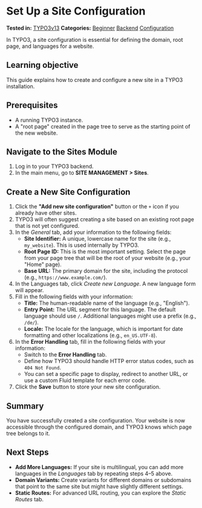 # Set Up a Site Configuration

 **Tested in:** [TYPO3v13](/Tags/TYPO3v13.md) **Categories:** [Beginner](/Tags/Beginner.md) [Backend](/Tags/Backend.md) [Configuration](/Tags/Configuration.md)

In TYPO3, a site configuration is essential for defining the domain, root page, and languages for a website.

## Learning objective

This guide explains how to create and configure a new site in a TYPO3 installation.

## Prerequisites

*   A running TYPO3 instance.
*   A "root page" created in the page tree to serve as the starting point of the new website.

## Navigate to the Sites Module

1. Log in to your TYPO3 backend.
2. In the main menu, go to **SITE MANAGEMENT > Sites**.

## Create a New Site Configuration

1. Click the **"Add new site configuration"** button or the `+` icon if you already have other sites.
2. TYPO3 will often suggest creating a site based on an existing root page that is not yet configured.
3. In the *General* tab, add your information to the following fields:
    *   **Site Identifier:** A unique, lowercase name for the site (e.g., `my_website`). This is used internally by TYPO3.
    *   **Root Page ID:** This is the most important setting. Select the page from your page tree that will be the root of your website (e.g., your "Home" page).
    *   **Base URL:** The primary domain for the site, including the protocol (e.g., `https://www.example.com/`).
4. In the Languages tab, click *Create new Language*. A new language form will appear.
5. Fill in the following fields with your information:
    *   **Title:** The human-readable name of the language (e.g., "English").
    *   **Entry Point:** The URL segment for this language. The default language should use `/`. Additional languages might use a prefix (e.g., `/de/`).
    *   **Locale:** The locale for the language, which is important for date formatting and other localizations (e.g., `en_US.UTF-8`).
6. In the **Error Handling** tab, fill in the following fields with your information:
    *   Switch to the **Error Handling** tab.
    *   Define how TYPO3 should handle HTTP error status codes, such as `404 Not Found`.
    *   You can set a specific page to display, redirect to another URL, or use a custom Fluid template for each error code.
7. Click the **Save** button to store your new site configuration.

## Summary

You have successfully created a site configuration. Your website is now accessible through the configured domain, and TYPO3 knows which page tree belongs to it.

## Next Steps

*   **Add More Languages:** If your site is multilingual, you can add more languages in the *Languages* tab by repeating steps 4–5 above.
*   **Domain Variants:** Create variants for different domains or subdomains that point to the same site but might have slightly different settings.
*   **Static Routes:** For advanced URL routing, you can explore the *Static Routes* tab.
